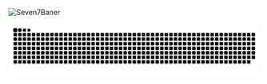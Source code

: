 ![Seven7Baner](https://github.com/DevSeven7/DevSeven7/assets/132024461/ca803e42-6c1b-4720-8f61-95fb6cd6c6bf)

<img alt="snake eating my contributions" src="https://raw.githubusercontent.com/salesp07/salesp07/output/github-contribution-grid-snake.svg" />
